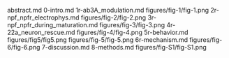 abstract.md
0-intro.md
1r-ab3A_modulation.md
figures/fig-1/fig-1.png
2r-npf_npfr_electrophys.md
figures/fig-2/fig-2.png
3r-npf_npfr_during_maturation.md
figures/fig-3/fig-3.png
4r-22a_neuron_rescue.md
figures/fig-4/fig-4.png
5r-behavior.md
figures/fig5/fig5.png
figures/fig-5/fig-5.png
6r-mechanism.md
figures/fig-6/fig-6.png
7-discussion.md
8-methods.md
figures/fig-S1/fig-S1.png
